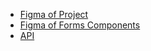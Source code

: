 - [Figma of Project](https://www.figma.com/file/IohYm7tDAtTJFNl5ejls6R/Gerenciamento-de-E-commerce?type=design&node-id=0%3A1&mode=design&t=wHUPqJtMRDYErRoG-1)
- [Figma of Forms Components](https://www.figma.com/community/file/1148375559326132425)
- [API](https://dummyjson.com/)